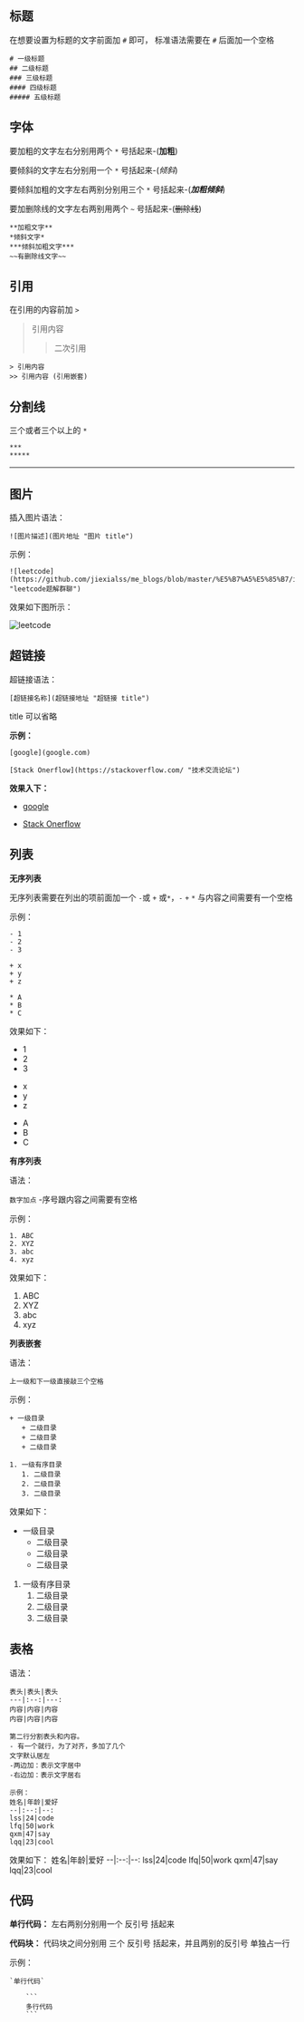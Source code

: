 ## 标题
在想要设置为标题的文字前面加 `#` 即可，
标准语法需要在 `#` 后面加一个空格
```
# 一级标题
## 二级标题
### 三级标题
#### 四级标题
##### 五级标题
```

## 字体
要加粗的文字左右分别用两个 `*` 号括起来-(**加粗**)

要倾斜的文字左右分别用一个 `*` 号括起来-(*倾斜*)

要倾斜加粗的文字左右两别分别用三个 `*` 号括起来-(***加粗倾斜***)

要加删除线的文字左右两别用两个 `~` 号括起来-(~~删除线~~)
```
**加粗文字**
*倾斜文字*
***倾斜加粗文字***
~~有删除线文字~~
```

## 引用
在引用的内容前加 `>`

> 引用内容
>> 二次引用

```
> 引用内容
>> 引用内容 (引用嵌套)
```

## 分割线
三个或者三个以上的 `*` 

```
***
*****
```
***

## 图片
插入图片语法：

`![图片描述](图片地址 "图片 title")`

示例：
```
![leetcode](https://github.com/jiexialss/me_blogs/blob/master/%E5%B7%A5%E5%85%B7/images/markdown_1.png "leetcode题解群聊")
```
效果如下图所示：

![leetcode](https://github.com/jiexialss/me_blogs/blob/master/%E5%B7%A5%E5%85%B7/images/markdown_1.png "leetcode题解群聊")


## 超链接
超链接语法：

`[超链接名称](超链接地址 "超链接 title")`

title 可以省略

**示例：**
```
[google](google.com)

[Stack Onerflow](https://stackoverflow.com/ "技术交流论坛")
```

**效果入下：**

+ [google](google.com)

+ [Stack Onerflow](https://stackoverflow.com/ "技术交流论坛")


## 列表
**无序列表**

无序列表需要在列出的项前面加一个 `-`或 `+` 或`*`，`-` `+` `*` 与内容之间需要有一个空格

示例：

```
- 1
- 2
- 3

+ x
+ y
+ z

* A
* B
* C
```

效果如下：
- 1
- 2
- 3

+ x
+ y
+ z

* A
* B
* C


**有序列表**

语法：

`数字加点` -序号跟内容之间需要有空格

示例：
```
1. ABC
2. XYZ
3. abc
4. xyz
```

效果如下：

1. ABC
2. XYZ
3. abc
4. xyz

**列表嵌套**

语法：

`上一级和下一级直接敲三个空格`

示例：
```
+ 一级目录
   + 二级目录
   + 二级目录
   + 二级目录

1. 一级有序目录
   1. 二级目录
   2. 二级目录
   3. 二级目录
```
效果如下：

+ 一级目录
   + 二级目录
   + 二级目录
   + 二级目录

1. 一级有序目录
   1. 二级目录
   2. 二级目录
   3. 二级目录


## 表格
语法：
```
表头|表头|表头
---|:--:|---:
内容|内容|内容
内容|内容|内容

第二行分割表头和内容。
- 有一个就行，为了对齐，多加了几个
文字默认居左
-两边加：表示文字居中
-右边加：表示文字居右

示例：
姓名|年龄|爱好
--|:--:|--:
lss|24|code
lfq|50|work
qxm|47|say
lqq|23|cool
```

效果如下：
姓名|年龄|爱好
--|:--:|--:
lss|24|code
lfq|50|work
qxm|47|say
lqq|23|cool

## 代码
**单行代码：** 左右两别分别用一个 反引号 括起来

**代码块：** 代码块之间分别用 三个 反引号 括起来，并且两别的反引号 单独占一行

示例：
```
`单行代码`

    ```
    多行代码
    ```
```
